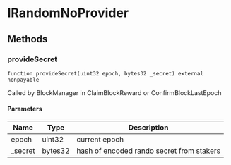 # IRandomNoProvider









## Methods

### provideSecret

```solidity
function provideSecret(uint32 epoch, bytes32 _secret) external nonpayable
```

Called by BlockManager in ClaimBlockReward or ConfirmBlockLastEpoch



#### Parameters

| Name | Type | Description |
|---|---|---|
| epoch | uint32 | current epoch
| _secret | bytes32 | hash of encoded rando secret from stakers




